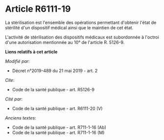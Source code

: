 # Article R6111-19

La stérilisation est l'ensemble des opérations permettant d'obtenir l'état de stérilité d'un dispositif médical ainsi que le
maintien de cet état.

L'activité de stérilisation des dispositifs médicaux est subordonnée à l'octroi d'une autorisation mentionnée au 10° de
l'article R. 5126-9.

**Liens relatifs à cet article**

_Modifié par_:

  - Décret n°2019-489 du 21 mai 2019 - art. 2

_Cite_:

  - Code de la santé publique - art. R5126-9

_Cité par_:

  - Code de la santé publique - art. R6111-20 (V)

_Anciens textes_:

  - Code de la santé publique - art. R711-1-16 (Ab)
  - Code de la santé publique - art. R711-1-16 (M)
